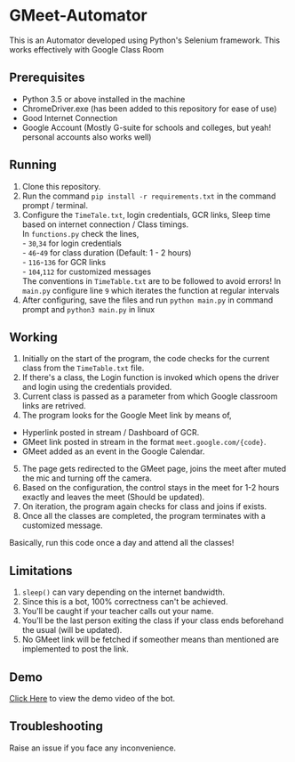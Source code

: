 # GMeet-Automator

This is an Automator developed using Python's Selenium framework. This works effectively with Google Class Room

## Prerequisites

- Python 3.5 or above installed in the machine
- ChromeDriver.exe (has been added to this repository for ease of use)
- Good Internet Connection
- Google Account (Mostly G-suite for schools and colleges, but yeah! personal accounts also works well)

## Running

1. Clone this repository.
2. Run the command `pip install -r requirements.txt` in the command prompt / terminal.
3. Configure the `TimeTale.txt`, login credentials, GCR links, Sleep time based on internet connection / Class timings.  
    In `functions.py` check the lines,  
        - `30`,`34` for login credentials  
        - `46`-`49` for class duration (Default: 1 - 2 hours)  
        - `116`-`136` for GCR links  
        - `104`,`112` for customized messages  
      The conventions in `TimeTable.txt` are to be followed to avoid errors!
    In `main.py` configure line `9` which iterates the function at regular intervals
4. After configuring, save the files and run `python main.py` in command prompt and `python3 main.py` in linux

## Working

1. Initially on the start of the program, the code checks for the current class from the `TimeTable.txt` file.
2. If there's a class, the Login function is invoked which opens the driver and login using the credentials provided.
3. Current class is passed as a parameter from which Google classroom links are retrived.
4. The program looks for the Google Meet link by means of,  
  - Hyperlink posted in stream / Dashboard of GCR.
  - GMeet link posted in stream in the format `meet.google.com/{code}`.
  - GMeet added as an event in the Google Calendar.
5. The page gets redirected to the GMeet page, joins the meet after muted the mic and turning off the camera.
6. Based on the configuration, the control stays in the meet for 1-2 hours exactly and leaves the meet (Should be updated).
7. On iteration, the program again checks for class and joins if exists.
8. Once all the classes are completed, the program terminates with a customized message.

Basically, run this code once a day and attend all the classes!

## Limitations

1. `sleep()` can vary depending on the internet bandwidth.
2. Since this is a bot, 100% correctness can't be achieved.
3. You'll be caught if your teacher calls out your name.
4. You'll be the last person exiting the class if your class ends beforehand the usual (will be updated).
5. No GMeet link will be fetched if someother means than mentioned are implemented to post the link.

## Demo

[Click Here](https://drive.google.com/file/d/1SIw9qV4EpFiIqrt-vO0Mh04_boATR04S/view?usp=sharing) to view the demo video of the bot. 

## Troubleshooting

  Raise an issue if you face any inconvenience.